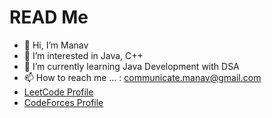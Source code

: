 # READ Me

- 👋 Hi, I’m Manav
- 👀 I’m interested in Java, C++
- 🌱 I’m currently learning Java Development with DSA
- 📫 How to reach me ... : communicate.manav@gmail.com
- [LeetCode Profile](https://leetcode.com/manavv_sanger/)
- [CodeForces Profile](https://codeforces.com/profile/kaalbhairav)

<!---
karnop/karnop is a ✨ special ✨ repository because its `README.md` (this file) appears on your GitHub profile.
You can click the Preview link to take a look at your changes.
--->
